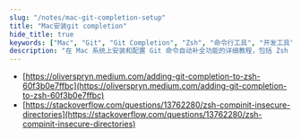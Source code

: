 ```yaml
---
slug: "/notes/mac-git-completion-setup"
title: "Mac安装git completion"
hide_title: true
keywords: ["Mac", "Git", "Git Completion", "Zsh", "命令行工具", "开发工具"]
description: "在 Mac 系统上安装和配置 Git 命令自动补全功能的详细教程，包括 Zsh 配置和常见问题解决"
---
```


*   [https://oliverspryn.medium.com/adding-git-completion-to-zsh-60f3b0e7ffbc](https://oliverspryn.medium.com/adding-git-completion-to-zsh-60f3b0e7ffbc)
*   [https://stackoverflow.com/questions/13762280/zsh-compinit-insecure-directories](https://stackoverflow.com/questions/13762280/zsh-compinit-insecure-directories)